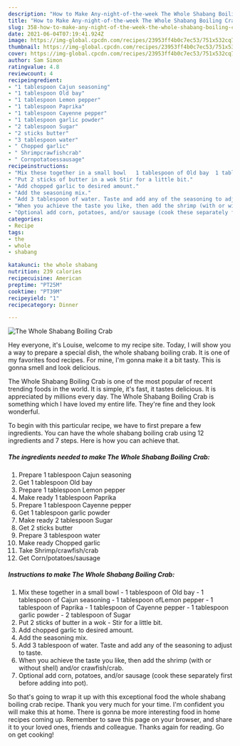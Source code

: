 ```yaml
---
description: "How to Make Any-night-of-the-week The Whole Shabang Boiling Crab"
title: "How to Make Any-night-of-the-week The Whole Shabang Boiling Crab"
slug: 358-how-to-make-any-night-of-the-week-the-whole-shabang-boiling-crab
date: 2021-06-04T07:19:41.924Z
image: https://img-global.cpcdn.com/recipes/23953ff4b0c7ec53/751x532cq70/the-whole-shabang-boiling-crab-recipe-main-photo.jpg
thumbnail: https://img-global.cpcdn.com/recipes/23953ff4b0c7ec53/751x532cq70/the-whole-shabang-boiling-crab-recipe-main-photo.jpg
cover: https://img-global.cpcdn.com/recipes/23953ff4b0c7ec53/751x532cq70/the-whole-shabang-boiling-crab-recipe-main-photo.jpg
author: Sam Simon
ratingvalue: 4.8
reviewcount: 4
recipeingredient:
- "1 tablespoon Cajun seasoning"
- "1 tablespoon Old bay"
- "1 tablespoon Lemon pepper"
- "1 tablespoon Paprika"
- "1 tablespoon Cayenne pepper"
- "1 tablespoon garlic powder"
- "2 tablespoon Sugar"
- "2 sticks butter"
- "3 tablespoon water"
- " Chopped garlic"
- " Shrimpcrawfishcrab"
- " Cornpotatoessausage"
recipeinstructions:
- "Mix these together in a small bowl   1 tablespoon of Old bay  1 tablespoon of Cajun seasoning  1 tablespoon ofLemon pepper  1 tablespoon of Paprika   1 tablespoon of Cayenne pepper   1 tablespoon garlic powder   2 tablespoon of Sugar"
- "Put 2 sticks of butter in a wok Stir for a little bit."
- "Add chopped garlic to desired amount."
- "Add the seasoning mix."
- "Add 3 tablespoon of water. Taste and add any of the seasoning to adjust to taste."
- "When you achieve the taste you like, then add the shrimp (with or without shell) and/or crawfish/crab."
- "Optional add corn, potatoes, and/or sausage (cook these separately first before adding into pot)."
categories:
- Recipe
tags:
- the
- whole
- shabang

katakunci: the whole shabang 
nutrition: 239 calories
recipecuisine: American
preptime: "PT25M"
cooktime: "PT39M"
recipeyield: "1"
recipecategory: Dinner

---
```



![The Whole Shabang Boiling Crab](https://img-global.cpcdn.com/recipes/23953ff4b0c7ec53/751x532cq70/the-whole-shabang-boiling-crab-recipe-main-photo.jpg)

Hey everyone, it's Louise, welcome to my recipe site. Today, I will show you a way to prepare a special dish, the whole shabang boiling crab. It is one of my favorites food recipes. For mine, I'm gonna make it a bit tasty. This is gonna smell and look delicious.



The Whole Shabang Boiling Crab is one of the most popular of recent trending foods in the world. It is simple, it's fast, it tastes delicious. It is appreciated by millions every day. The Whole Shabang Boiling Crab is something which I have loved my entire life. They're fine and they look wonderful.


To begin with this particular recipe, we have to first prepare a few ingredients. You can have the whole shabang boiling crab using 12 ingredients and 7 steps. Here is how you can achieve that.

<!--inarticleads1-->

##### The ingredients needed to make The Whole Shabang Boiling Crab:

1. Prepare 1 tablespoon Cajun seasoning
1. Get 1 tablespoon Old bay
1. Prepare 1 tablespoon Lemon pepper
1. Make ready 1 tablespoon Paprika
1. Prepare 1 tablespoon Cayenne pepper
1. Get 1 tablespoon garlic powder
1. Make ready 2 tablespoon Sugar
1. Get 2 sticks butter
1. Prepare 3 tablespoon water
1. Make ready  Chopped garlic
1. Take  Shrimp/crawfish/crab
1. Get  Corn/potatoes/sausage




<!--inarticleads2-->

##### Instructions to make The Whole Shabang Boiling Crab:

1. Mix these together in a small bowl  -  1 tablespoon of Old bay -  1 tablespoon of Cajun seasoning -  1 tablespoon ofLemon pepper -  1 tablespoon of Paprika  -  1 tablespoon of Cayenne pepper  -  1 tablespoon garlic powder  -  2 tablespoon of Sugar
1. Put 2 sticks of butter in a wok - Stir for a little bit.
1. Add chopped garlic to desired amount.
1. Add the seasoning mix.
1. Add 3 tablespoon of water. Taste and add any of the seasoning to adjust to taste.
1. When you achieve the taste you like, then add the shrimp (with or without shell) and/or crawfish/crab.
1. Optional add corn, potatoes, and/or sausage (cook these separately first before adding into pot).




So that's going to wrap it up with this exceptional food the whole shabang boiling crab recipe. Thank you very much for your time. I'm confident you will make this at home. There is gonna be more interesting food in home recipes coming up. Remember to save this page on your browser, and share it to your loved ones, friends and colleague. Thanks again for reading. Go on get cooking!
